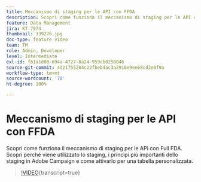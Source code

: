 ```yaml
---
title: Meccanismo di staging per le API con FFDA
description: Scopri come funziona il meccanismo di staging per le API con Full FDA. Scopri perché viene utilizzato lo staging, i principi più importanti dello staging in Adobe Campaign e come attivarlo per una tabella personalizzata.
feature: Data Management
jira: KT-7974
thumbnail: 339276.jpg
doc-type: feature video
team: TM
role: Admin, Developer
level: Intermediate
exl-id: f61a1d00-694a-4727-8a24-959cb0258046
source-git-commit: 4d21755204c22fbeb4ac3a2916e9ee68cd2e0f9a
workflow-type: tm+mt
source-wordcount: '78'
ht-degree: 100%

---
```


# Meccanismo di staging per le API con FFDA

Scopri come funziona il meccanismo di staging per le API con Full FDA. Scopri perché viene utilizzato lo staging, i principi più importanti dello staging in Adobe Campaign e come attivarlo per una tabella personalizzata.

>[!VIDEO](https://video.tv.adobe.com/v/339276?quality=12&learn=on){transcript=true}
